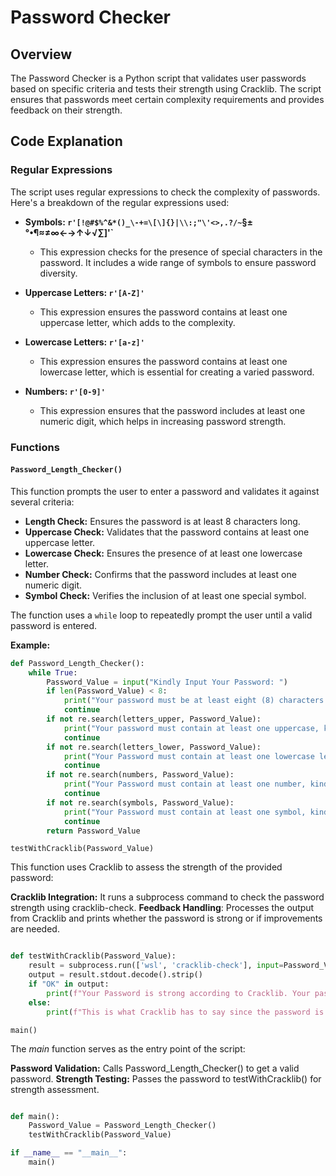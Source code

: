 # Password Checker

## Overview

The Password Checker is a Python script that validates user passwords based on specific criteria and tests their strength using Cracklib. The script ensures that passwords meet certain complexity requirements and provides feedback on their strength.

## Code Explanation

### Regular Expressions

The script uses regular expressions to check the complexity of passwords. Here's a breakdown of the regular expressions used:

- **Symbols: `r'[!@#$%^&*()_\-+=\[\]{}|\\:;"\'<>,.?/~`§±°•¶≈≠∞←→↑↓√∑]'`**
  - This expression checks for the presence of special characters in the password. It includes a wide range of symbols to ensure password diversity.

- **Uppercase Letters: `r'[A-Z]'`**
  - This expression ensures the password contains at least one uppercase letter, which adds to the complexity.

- **Lowercase Letters: `r'[a-z]'`**
  - This expression ensures the password contains at least one lowercase letter, which is essential for creating a varied password.

- **Numbers: `r'[0-9]'`**
  - This expression ensures that the password includes at least one numeric digit, which helps in increasing password strength.

### Functions

#### `Password_Length_Checker()`

This function prompts the user to enter a password and validates it against several criteria:

- **Length Check:** Ensures the password is at least 8 characters long.
- **Uppercase Check:** Validates that the password contains at least one uppercase letter.
- **Lowercase Check:** Ensures the presence of at least one lowercase letter.
- **Number Check:** Confirms that the password includes at least one numeric digit.
- **Symbol Check:** Verifies the inclusion of at least one special symbol.

The function uses a `while` loop to repeatedly prompt the user until a valid password is entered. 

**Example:**

```python
def Password_Length_Checker():
    while True:
        Password_Value = input("Kindly Input Your Password: ")
        if len(Password_Value) < 8:
            print("Your password must be at least eight (8) characters long, kindly re-enter a new password.")
            continue
        if not re.search(letters_upper, Password_Value):
            print("Your password must contain at least one uppercase, kindly re-enter a new password.")
            continue
        if not re.search(letters_lower, Password_Value):
            print("Your Password must contain at least one lowercase letter, kindly re-enter a new password.")
            continue
        if not re.search(numbers, Password_Value):
            print("Your Password must contain at least one number, kindly re-enter a new password.")
            continue
        if not re.search(symbols, Password_Value):
            print("Your Password must contain at least one symbol, kindly re-enter a new password.")
            continue
        return Password_Value
```

`testWithCracklib(Password_Value)`

This function uses Cracklib to assess the strength of the provided password:

**Cracklib Integration:** It runs a subprocess command to check the password strength using cracklib-check.
**Feedback Handling**: Processes the output from Cracklib and prints whether the password is strong or if improvements are needed.
```python

def testWithCracklib(Password_Value):
    result = subprocess.run(['wsl', 'cracklib-check'], input=Password_Value.encode(), stdout=subprocess.PIPE, stderr=subprocess.PIPE)
    output = result.stdout.decode().strip()
    if "OK" in output:
        print(f"Your Password is strong according to Cracklib. Your password is {Password_Value}")
    else:
        print(f"This is what Cracklib has to say since the password is apparently not strong enough: {output}")

```

```main()```

The *main* function serves as the entry point of the script:

**Password Validation:** Calls Password_Length_Checker() to get a valid password.
**Strength Testing:** Passes the password to testWithCracklib() for strength assessment.

```python

def main():
    Password_Value = Password_Length_Checker()
    testWithCracklib(Password_Value)

if __name__ == "__main__":
    main()

```